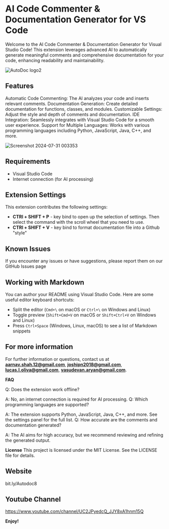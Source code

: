 # AI Code Commenter & Documentation Generator for VS Code

Welcome to the AI Code Commenter & Documentation Generator for Visual Studio Code! This extension leverages advanced AI to automatically generate meaningful comments and comprehensive documentation for your code, enhancing readability and maintainability.

![AutoDoc logo2](https://github.com/user-attachments/assets/e76f1ade-2da8-48a8-8f88-6030902a8a50)

## Features

Automatic Code Commenting: The AI analyzes your code and inserts relevant comments.
Documentation Generation: Create detailed documentation for functions, classes, and modules.
Customizable Settings: Adjust the style and depth of comments and documentation.
IDE Integration: Seamlessly integrates with Visual Studio Code for a smooth user experience.
Support for Multiple Languages: Works with various programming languages including Python, JavaScript, Java, C++, and more.

![Screenshot 2024-07-31 003353](https://github.com/user-attachments/assets/29da7009-5565-4ed0-9e68-1c9d7b15744b)


## Requirements

- Visual Studio Code
- Internet connection (for AI processing)

## Extension Settings

This extension contributes the following settings:

* **CTRl + SHIFT + P** - key bind to open up the selection of settings. Then select the command with the scroll wheel that you need to use.
* **CTRl + SHIFT + V** - key bind to format documentation file into a Github "style"

## Known Issues

If you encounter any issues or have suggestions, please report them on our GitHub Issues page

## Working with Markdown

You can author your README using Visual Studio Code.  Here are some useful editor keyboard shortcuts:

* Split the editor (`Cmd+\` on macOS or `Ctrl+\` on Windows and Linux)
* Toggle preview (`Shift+Cmd+V` on macOS or `Shift+Ctrl+V` on Windows and Linux)
* Press `Ctrl+Space` (Windows, Linux, macOS) to see a list of Markdown snippets

## For more information

For further information or questions, contact us at **aarnav.shah.12@gmail.com**, **joshipn2018@gmail.com**, **lucas.l.oliva@gmail.com**, **vasudevan.aryan@gmail.com**.

**FAQ**

Q: Does the extension work offline?

A: No, an internet connection is required for AI processing.
Q: Which programming languages are supported?

A: The extension supports Python, JavaScript, Java, C++, and more. See the settings panel for the full list.
Q: How accurate are the comments and documentation generated?

A: The AI aims for high accuracy, but we recommend reviewing and refining the generated output.

**License**
This project is licensed under the MIT License. See the LICENSE file for details.

## Website
bit.ly/Autodoc8

## Youtube Channel
https://www.youtube.com/channel/UC2JPyedcQ_JJY8xA1hnm15Q

**Enjoy!**
